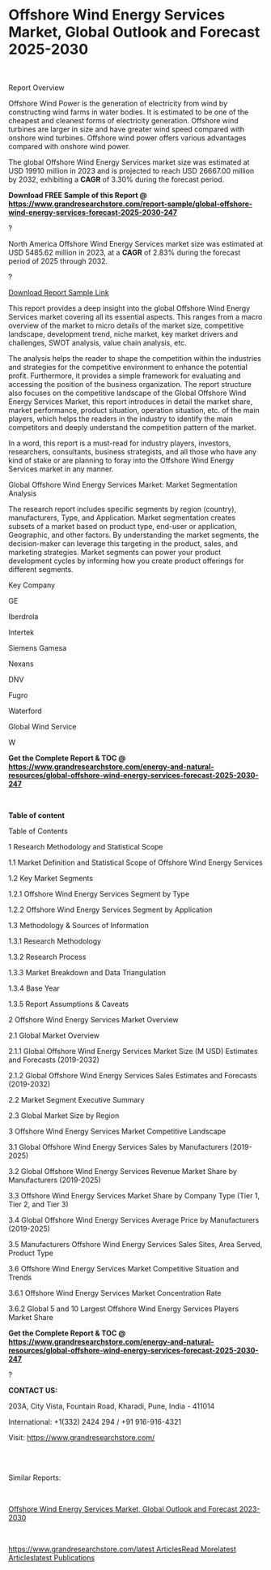 <h1>Offshore Wind Energy Services Market, Global Outlook and Forecast 2025-2030</h1><br/><p>Report Overview</p>
 
 
 
 <p>Offshore Wind Power is the generation of electricity from wind by constructing wind farms in water bodies. It is estimated to be one of the cheapest and cleanest forms of electricity generation. Offshore wind turbines are larger in size and have greater wind speed compared with onshore wind turbines. Offshore wind power offers various advantages compared with onshore wind power.</p>
 
 
 
 <p>The global Offshore Wind Energy Services market size was estimated at USD 19910 million in 2023 and is projected to reach USD 26667.00 million by 2032, exhibiting a <strong>CAGR</strong> of 3.30% during the forecast period.</p>
 
 
 
 <div><b>Download FREE Sample of this Report @ <a href="https://www.grandresearchstore.com/report-sample/global-offshore-wind-energy-services-forecast-2025-2030-247">https://www.grandresearchstore.com/report-sample/global-offshore-wind-energy-services-forecast-2025-2030-247</a></b></div>
 
 
 
 <p>? </p>
 
 
 
 <p>North America Offshore Wind Energy Services market size was estimated at USD 5485.62 million in 2023, at a <strong>CAGR</strong> of 2.83% during the forecast period of 2025 through 2032.</p>
 
 
 
 <p>? </p>
 
 
 
 <p><a href="https://www.grandresearchstore.com/mr-admin/report-sample/global-offshore-wind-energy-services-forecast-2025-2030-247">Download Report Sample Link</a></p>
 
 
 
 <p>This report provides a deep insight into the global Offshore Wind Energy Services market covering all its essential aspects. This ranges from a macro overview of the market to micro details of the market size, competitive landscape, development trend, niche market, key market drivers and challenges, SWOT analysis, value chain analysis, etc.</p>
 
 
 
 <p>The analysis helps the reader to shape the competition within the industries and strategies for the competitive environment to enhance the potential profit. Furthermore, it provides a simple framework for evaluating and accessing the position of the business organization. The report structure also focuses on the competitive landscape of the Global Offshore Wind Energy Services Market, this report introduces in detail the market share, market performance, product situation, operation situation, etc. of the main players, which helps the readers in the industry to identify the main competitors and deeply understand the competition pattern of the market.</p>
 
 
 
 <p>In a word, this report is a must-read for industry players, investors, researchers, consultants, business strategists, and all those who have any kind of stake or are planning to foray into the Offshore Wind Energy Services market in any manner.</p>
 
 
 
 <p>Global Offshore Wind Energy Services Market: Market Segmentation Analysis</p>
 
 
 
 <p>The research report includes specific segments by region (country), manufacturers, Type, and Application. Market segmentation creates subsets of a market based on product type, end-user or application, Geographic, and other factors. By understanding the market segments, the decision-maker can leverage this targeting in the product, sales, and marketing strategies. Market segments can power your product development cycles by informing how you create product offerings for different segments.</p>
 
 
 
 <p>Key Company</p>
 
 
 
 <p>GE</p>
 
 
 
 <p>Iberdrola</p>
 
 
 
 <p>Intertek</p>
 
 
 
 <p>Siemens Gamesa</p>
 
 
 
 <p>Nexans</p>
 
 
 
 <p>DNV</p>
 
 
 
 <p>Fugro</p>
 
 
 
 <p>Waterford</p>
 
 
 
 <p>Global Wind Service</p>
 
 
 
 <p>W</p>
 
 
 
 <div><b>Get the Complete Report & TOC @ <a href="https://www.grandresearchstore.com/energy-and-natural-resources/global-offshore-wind-energy-services-forecast-2025-2030-247">https://www.grandresearchstore.com/energy-and-natural-resources/global-offshore-wind-energy-services-forecast-2025-2030-247</a></b></div>
 
 
 
 <p><br />
 
 <b>Table of content</b></p>
 
 
 
 <p>Table of Contents<br />
 
 1 Research Methodology and Statistical Scope<br />
 
 1.1 Market Definition and Statistical Scope of Offshore Wind Energy Services<br />
 
 1.2 Key Market Segments<br />
 
 1.2.1 Offshore Wind Energy Services Segment by Type<br />
 
 1.2.2 Offshore Wind Energy Services Segment by Application<br />
 
 1.3 Methodology & Sources of Information<br />
 
 1.3.1 Research Methodology<br />
 
 1.3.2 Research Process<br />
 
 1.3.3 Market Breakdown and Data Triangulation<br />
 
 1.3.4 Base Year<br />
 
 1.3.5 Report Assumptions & Caveats<br />
 
 2 Offshore Wind Energy Services Market Overview<br />
 
 2.1 Global Market Overview<br />
 
 2.1.1 Global Offshore Wind Energy Services Market Size (M USD) Estimates and Forecasts (2019-2032)<br />
 
 2.1.2 Global Offshore Wind Energy Services Sales Estimates and Forecasts (2019-2032)<br />
 
 2.2 Market Segment Executive Summary<br />
 
 2.3 Global Market Size by Region<br />
 
 3 Offshore Wind Energy Services Market Competitive Landscape<br />
 
 3.1 Global Offshore Wind Energy Services Sales by Manufacturers (2019-2025)<br />
 
 3.2 Global Offshore Wind Energy Services Revenue Market Share by Manufacturers (2019-2025)<br />
 
 3.3 Offshore Wind Energy Services Market Share by Company Type (Tier 1, Tier 2, and Tier 3)<br />
 
 3.4 Global Offshore Wind Energy Services Average Price by Manufacturers (2019-2025)<br />
 
 3.5 Manufacturers Offshore Wind Energy Services Sales Sites, Area Served, Product Type<br />
 
 3.6 Offshore Wind Energy Services Market Competitive Situation and Trends<br />
 
 3.6.1 Offshore Wind Energy Services Market Concentration Rate<br />
 
 3.6.2 Global 5 and 10 Largest Offshore Wind Energy Services Players Market Share</p>
 
 
 
 <div><b>Get the Complete Report & TOC @ <a href="https://www.grandresearchstore.com/energy-and-natural-resources/global-offshore-wind-energy-services-forecast-2025-2030-247">https://www.grandresearchstore.com/energy-and-natural-resources/global-offshore-wind-energy-services-forecast-2025-2030-247</a></b></div>
 
 
 
 <p>? </p>
 
 
 
 <p><b>CONTACT US:</b><br />
 
 203A, City Vista, Fountain Road, Kharadi, Pune, India - 411014<br />
 
 International: +1(332) 2424 294 / +91 916-916-4321<br />
 
 Visit: <a href="https://www.grandresearchstore.com/">https://www.grandresearchstore.com/</a><br />
 
 <br />
 
 <br />
 
 Similar Reports:<br />
 
 <br />
 
 <a href="https://www.grandresearchstore.com/ict-and-media/global-offshore-wind-energy-services-forecast-2023-2030-180">Offshore Wind Energy Services Market, Global Outlook and Forecast 2023-2030</a><br />
 
 <br />
 
 <a href="https://gyeongbokgung.com">https://www.grandresearchstore.com/</a><a href="https://hallyeomaritime.com">latest Articles</a><a href="https://jingwansa.com">Read More</a><a href="https://nguoiviet.jp/">latest Articles</a><a href="https://www.intelmarketresearch.com/">latest Publications</a></p>
